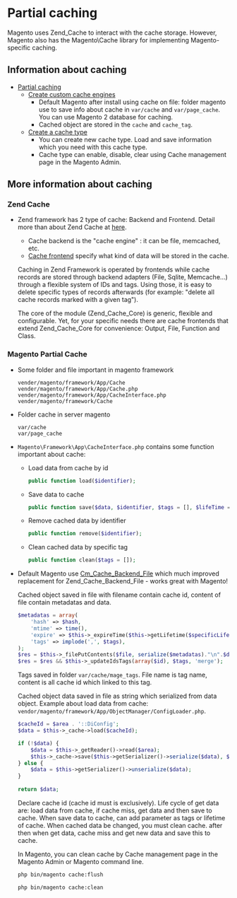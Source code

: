 # Partial caching

Magento uses Zend_Cache to interact with the cache storage. However, Magento also has the Magento\Cache library for implementing Magento-specific caching.

## Information about caching
- [Partial caching](https://devdocs.magento.com/guides/v2.3/extension-dev-guide/cache/partial-caching.html)
    - [Create custom cache engines](https://devdocs.magento.com/guides/v2.3/extension-dev-guide/cache/partial-caching/database-caching.html)
        - Default Magento after install using cache on file: folder magento use to save info about cache in `var/cache` and `var/page_cache`. You can use Magento 2 database for caching.
        - Cached object are stored in the `cache` and `cache_tag`.
    - [Create a cache type](https://devdocs.magento.com/guides/v2.3/extension-dev-guide/cache/partial-caching/create-cache-type.html)
        - You can create new cache type. Load and save information which you need with this cache type.
        - Cache type can enable, disable, clear using Cache management page in the Magento Admin. 
    
## More information about caching
### Zend Cache
- Zend framework has 2 type of cache: Backend and Frontend. Detail more than about Zend Cache at [here](https://framework.zend.com/manual/1.12/en/zend.cache.html).
    - Cache backend is the "cache engine" : it can be file, memcached, etc.
    - [Cache frontend](http://framework.zend.com/manual/1.12/en/zend.cache.frontends.html) specify what kind of data will be stored in the cache.
    
    Caching in Zend Framework is operated by frontends while cache records are stored through backend adapters (File, Sqlite, Memcache...) through a flexible system of IDs and tags. Using those, it is easy to delete specific types of records afterwards (for example: "delete all cache records marked with a given tag").
    
    The core of the module (Zend_Cache_Core) is generic, flexible and configurable. Yet, for your specific needs there are cache frontends that extend Zend_Cache_Core for convenience: Output, File, Function and Class.
    
### Magento Partial Cache
- Some folder and file important in magento framework
    ```text
    vender/magento/framework/App/Cache
    vender/magento/framework/App/Cache.php
    vender/magento/framework/App/CacheInterface.php
    vender/magento/framework/Cache
    ```
- Folder cache in server magento
    ```text
    var/cache
    var/page_cache
    ```
- `Magento\Framework\App\CacheInterface.php` contains some function important about cache:
    - Load data from cache by id
        ```php
        public function load($identifier);
        ```
    - Save data to cache
        ```php
        public function save($data, $identifier, $tags = [], $lifeTime = null);
        ```
    - Remove cached data by identifier
        ```php
        public function remove($identifier);
        ```
    - Clean cached data by specific tag
        ```php
        public function clean($tags = []);
        ```
- Default Magento use [Cm_Cache_Backend_File](https://github.com/colinmollenhour/Cm_Cache_Backend_File) which much improved replacement for Zend_Cache_Backend_File - works great with Magento!
    
    Cached object saved in file with filename contain cache id, content of file contain metadatas and data.
    ```php
    $metadatas = array(
        'hash' => $hash,
        'mtime' => time(),
        'expire' => $this->_expireTime($this->getLifetime($specificLifetime)),
        'tags' => implode(',', $tags),
    );
    $res = $this->_filePutContents($file, serialize($metadatas)."\n".$data);
    $res = $res && $this->_updateIdsTags(array($id), $tags, 'merge');
    ```
    
    Tags saved in folder `var/cache/mage_tags`. File name is tag name, content is all cache id which linked to this tag. 
        
    Cached object data saved in file as string which serialized from data object. Example about load data from cache: `vendor/magento/framework/App/ObjectManager/ConfigLoader.php`.
    ```php
    $cacheId = $area . '::DiConfig';
    $data = $this->_cache->load($cacheId);
    
    if (!$data) {
        $data = $this->_getReader()->read($area);
        $this->_cache->save($this->getSerializer()->serialize($data), $cacheId);
    } else {
        $data = $this->getSerializer()->unserialize($data);
    }
        
    return $data;
    ``` 
    
    Declare cache id (cache id must is exclusively). Life cycle of get data are: load data from cache, if cache miss, get data and then save to cache. When save data to cache, can add parameter as tags or lifetime of cache. When cached data be changed, you must clean cache. after then when get data, cache miss and get new data and save this to cache.
    
    In Magento, you can clean cache by Cache management page in the Magento Admin or Magento command line.
    ```bash
    php bin/magento cache:flush
    ```
    ```bash
    php bin/magento cache:clean
    ```
     